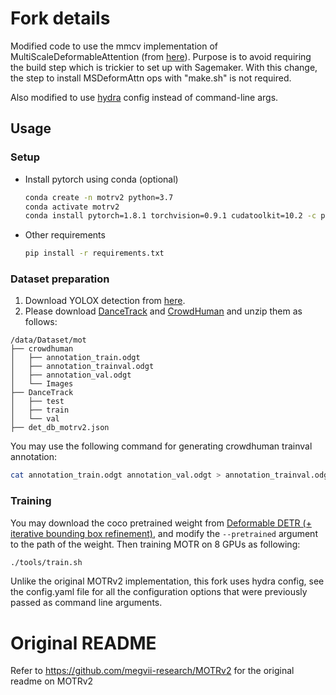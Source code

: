 # Fork details
Modified code to use the mmcv implementation of MultiScaleDeformableAttention (from [here](https://mmcv.readthedocs.io/en/latest/_modules/mmcv/ops/multi_scale_deform_attn.html)). Purpose is to avoid requiring the build step which is trickier to set up with Sagemaker. With this change, the step to install MSDeformAttn ops with "make.sh" is not required.

Also modified to use [hydra](https://hydra.cc/docs/intro/) config instead of command-line args.

## Usage
### Setup
* Install pytorch using conda (optional)

    ```bash
    conda create -n motrv2 python=3.7
    conda activate motrv2
    conda install pytorch=1.8.1 torchvision=0.9.1 cudatoolkit=10.2 -c pytorch
    ```

* Other requirements
    ```bash
    pip install -r requirements.txt
    ```
### Dataset preparation

1. Download YOLOX detection from [here](https://drive.google.com/file/d/1cdhtztG4dbj7vzWSVSehLL6s0oPalEJo/view?usp=share_link).
2. Please download [DanceTrack](https://dancetrack.github.io/) and [CrowdHuman](https://www.crowdhuman.org/) and unzip them as follows:

```
/data/Dataset/mot
├── crowdhuman
│   ├── annotation_train.odgt
│   ├── annotation_trainval.odgt
│   ├── annotation_val.odgt
│   └── Images
├── DanceTrack
│   ├── test
│   ├── train
│   └── val
├── det_db_motrv2.json
```

You may use the following command for generating crowdhuman trainval annotation:

```bash
cat annotation_train.odgt annotation_val.odgt > annotation_trainval.odgt
```

### Training

You may download the coco pretrained weight from [Deformable DETR (+ iterative bounding box refinement)](https://github.com/fundamentalvision/Deformable-DETR#:~:text=config%0Alog-,model,-%2B%2B%20two%2Dstage%20Deformable), and modify the `--pretrained` argument to the path of the weight. Then training MOTR on 8 GPUs as following:

```bash 
./tools/train.sh
```
Unlike the original MOTRv2 implementation, this fork uses hydra config, see the config.yaml file for all the configuration options that were previously passed as command line arguments.

# Original README
Refer to https://github.com/megvii-research/MOTRv2 for the original readme on MOTRv2
